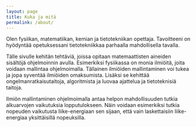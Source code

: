 ```yaml
---
layout: page
title: Kuka ja mitä
permalink: /about/
---
```

Olen fysiikan, matematiikan, kemian ja tietotekniikan opettaja. Tavoitteeni on hyödyntää opetuksessani tietotekniikkaa parhaalla mahdollisella tavalla. 

Tälle sivulle kehitän tehtäviä, joissa opitaan matemaattisten aineiden sisältöjä ohjelmoinnin avulla. Esimerkiksi fysiikassa on monia ilmiöitä, joita voidaan mallintaa ohjelmoimalla. Tällainen ilmiöiden mallintaminen voi tukea ja jopa syventää ilmiöiden omaksumista. Lisäksi se kehittää ongelmanratkaisutaitoja, algoritmista ja luovaa ajattelua ja tietoteknisiä taitoja. 

Ilmiön mallintaminen ohjelmoimalla antaa helpon mahdollisuuden tutkia alkuarvojen vaikutuksia lopputulokseen. Näin voidaan esimerkiksi tutkia nopeuden vaikutusta liike-energiaan sen sijaan, että vain laskettaisiin liike-energiaa yksittäisillä nopeuksilla. 
